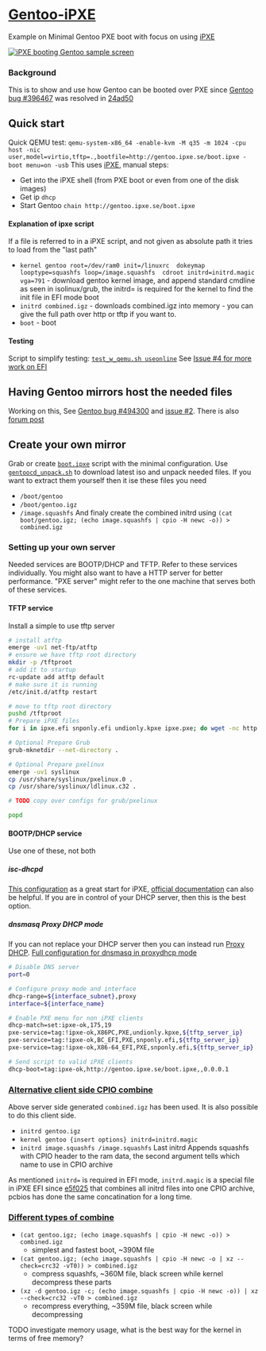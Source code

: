 # [Gentoo-iPXE](https://github.com/NiKiZe/Gentoo-iPXE)
Example on Minimal Gentoo PXE boot with focus on using [iPXE](http://ipxe.org)

[![iPXE booting Gentoo sample screen](https://b800.org/3hxPu.png)](https://b800.org/3hxPu)

### Background
This is to show and use how Gentoo can be booted over PXE since [Gentoo bug #396467](https://bugs.gentoo.org/396467) was resolved
in [24ad50](https://github.com/gentoo/genkernel/commit/24ad5065fa856389ee9b058f57adffbe752da157)

## Quick start
Quick QEMU test: `qemu-system-x86_64 -enable-kvm -M q35 -m 1024 -cpu host -nic user,model=virtio,tftp=.,bootfile=http://gentoo.ipxe.se/boot.ipxe -boot menu=on -usb`
This uses [iPXE](http://boot.ipxe.org), manual steps:
* Get into the iPXE shell (from PXE boot or even from one of the disk images)
* Get ip `dhcp`
* Start Gentoo `chain http://gentoo.ipxe.se/boot.ipxe`

#### Explanation of ipxe script
If a file is referred to in a iPXE script, and not given as absolute path it tries to load from the "last path"
* `kernel gentoo root=/dev/ram0 init=/linuxrc  dokeymap looptype=squashfs loop=/image.squashfs  cdroot initrd=initrd.magic vga=791` - download gentoo kernel image, and append standard cmdline as seen in isolinux/grub, the initrd= is required for the kernel to find the init file in EFI mode boot
* `initrd combined.igz` - downloads combined.igz into memory - you can give the full path over http or tftp if you want to.
* `boot` - boot

#### Testing
Script to simplify testing: [`test_w_qemu.sh useonline`](test_w_qemu.sh)
See [Issue #4 for more work on EFI](https://github.com/NiKiZe/Gentoo-iPXE/issues/4)

## Having Gentoo mirrors host the needed files
Working on this, See [Gentoo bug #494300](https://bugs.gentoo.org/494300) and [issue #2](https://github.com/NiKiZe/Gentoo-iPXE/issues/2). There is also [forum post](https://forums.gentoo.org/viewtopic-p-8636881.html#8636881)

## Create your own mirror
Grab or create [`boot.ipxe`](boot.ipxe) script with the minimal configuration.
Use [`gentoocd_unpack.sh`](gentoocd_unpack.sh) to download latest iso and unpack needed files.
If you want to extract them yourself then it ise these files you need
* `/boot/gentoo`
* `/boot/gentoo.igz`
* `/image.squashfs`
And finaly create the combined initrd using `(cat boot/gentoo.igz; (echo image.squashfs | cpio -H newc -o)) > combined.igz`

### Setting up your own server
Needed services are BOOTP/DHCP and TFTP. Refer to these services individually.
You might also want to have a HTTP server for better performance.
"PXE server" might refer to the one machine that serves both of these services.
#### TFTP service
Install a simple to use tftp server
```bash
# install atftp
emerge -uv1 net-ftp/atftp
# ensure we have tftp root directory
mkdir -p /tftproot
# add it to startup
rc-update add atftp default
# make sure it is running
/etc/init.d/atftp restart

# move to tftp root directory
pushd /tftproot
# Prepare iPXE files
for i in ipxe.efi snponly.efi undionly.kpxe ipxe.pxe; do wget -nc http://boot.ipxe.org/$i; done

# Optional Prepare Grub
grub-mknetdir --net-directory .

# Optional Prepare pxelinux
emerge -uv1 syslinux
cp /usr/share/syslinux/pxelinux.0 .
cp /usr/share/syslinux/ldlinux.c32 .

# TODO copy over configs for grub/pxelinux

popd
```

#### BOOTP/DHCP service
Use one of these, not both
##### isc-dhcpd
[This configuration](https://gist.github.com/robinsmidsrod/4008017) as a great start for iPXE, [official documentation](https://ipxe.org/howto/chainloading#breaking_the_infinite_loop) can also be helpful.
If you are in control of your DHCP server, then this is the best option.
##### dnsmasq Proxy DHCP mode

If you can not replace your DHCP server then you can instead run [Proxy DHCP](https://ipxe.org/appnote/proxydhcp).
[Full configuration for dnsmasq in proxydhcp mode](https://gist.github.com/NiKiZe/5c181471b96ac37a069af0a76688944d)
```bash
# Disable DNS server
port=0

# Configure proxy mode and interface
dhcp-range=${interface_subnet},proxy
interface=${interface_name}

# Enable PXE menu for non iPXE clients
dhcp-match=set:ipxe-ok,175,19
pxe-service=tag:!ipxe-ok,X86PC,PXE,undionly.kpxe,${tftp_server_ip}
pxe-service=tag:!ipxe-ok,BC_EFI,PXE,snponly.efi,${tftp_server_ip}
pxe-service=tag:!ipxe-ok,X86-64_EFI,PXE,snponly.efi,${tftp_server_ip}

# Send script to valid iPXE clients
dhcp-boot=tag:ipxe-ok,http://gentoo.ipxe.se/boot.ipxe,,0.0.0.1
```

### [Alternative client side CPIO combine](altcombine.ipxe)
Above server side generated `combined.igz` has been used. It is also possible to do this client side.
* `initrd gentoo.igz`
* `kernel gentoo {insert options} initrd=initrd.magic`
* `initrd image.squashfs /image.squashfs`
Last initrd Appends squashfs with CPIO header to the ram data, the second argument tells which name to use in CPIO archive

As mentioned `initrd=` is required in EFI mode, `initrd.magic` is a special file in iPXE EFI since [e5f025](https://github.com/ipxe/ipxe/commit/e5f02551735922eb235388bff08249a6f31ded3d) that combines all initrd files into one CPIO archive, pcbios has done the same concatination for a long time.

### [Different types of combine](combined.ipxe)
* `(cat gentoo.igz; (echo image.squashfs | cpio -H newc -o)) > combined.igz`
  - simplest and fastest boot, ~390M file
* `(cat gentoo.igz; (echo image.squashfs | cpio -H newc -o | xz --check=crc32 -vT0)) > combined.igz`
  - compress squashfs, ~360M file, black screen while kernel decompress these parts
* `(xz -d gentoo.igz -c; (echo image.squashfs | cpio -H newc -o)) | xz --check=crc32 -vT0 > combined.igz`
  - recompress everything, ~359M file, black screen while decompressing

TODO investigate memory usage, what is the best way for the kernel in terms of free memory?
